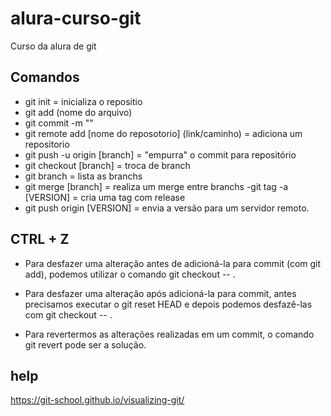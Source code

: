 # alura-curso-git
Curso da alura de git
## Comandos
- git init =  inicializa o repositio
- git add (nome do arquivo)
- git commit -m ""
- git remote add [nome do reposotorio] (link/caminho) = adiciona um repositorio
- git push -u origin [branch] = "empurra" o commit para repositório 
- git checkout [branch] = troca de branch
- git branch = lista as branchs
- git merge  [branch] = realiza um merge entre branchs
-git tag -a [VERSION] = cria uma tag  com release
- git push origin [VERSION] = envia a versão para um servidor remoto.
## CTRL + Z

- Para desfazer uma alteração antes de adicioná-la para commit (com git add), podemos utilizar o comando git checkout -- <arquivos>.

- Para desfazer uma alteração após adicioná-la para commit, antes precisamos executar o git reset HEAD <arquivos> e depois podemos desfazê-las com git checkout -- <arquivos>.

- Para revertermos as alterações realizadas em um commit, o comando git revert pode ser a solução.



## help
https://git-school.github.io/visualizing-git/
